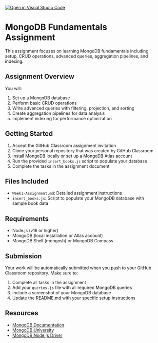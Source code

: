 [![Open in Visual Studio Code](https://classroom.github.com/assets/open-in-vscode-2e0aaae1b6195c2367325f4f02e2d04e9abb55f0b24a779b69b11b9e10269abc.svg)](https://classroom.github.com/online_ide?assignment_repo_id=19713212&assignment_repo_type=AssignmentRepo)
# MongoDB Fundamentals Assignment

This assignment focuses on learning MongoDB fundamentals including setup, CRUD operations, advanced queries, aggregation pipelines, and indexing.

## Assignment Overview

You will:
1. Set up a MongoDB database
2. Perform basic CRUD operations
3. Write advanced queries with filtering, projection, and sorting
4. Create aggregation pipelines for data analysis
5. Implement indexing for performance optimization

## Getting Started

1. Accept the GitHub Classroom assignment invitation
2. Clone your personal repository that was created by GitHub Classroom
3. Install MongoDB locally or set up a MongoDB Atlas account
4. Run the provided `insert_books.js` script to populate your database
5. Complete the tasks in the assignment document

## Files Included

- `Week1-Assignment.md`: Detailed assignment instructions
- `insert_books.js`: Script to populate your MongoDB database with sample book data

## Requirements

- Node.js (v18 or higher)
- MongoDB (local installation or Atlas account)
- MongoDB Shell (mongosh) or MongoDB Compass

## Submission

Your work will be automatically submitted when you push to your GitHub Classroom repository. Make sure to:

1. Complete all tasks in the assignment
2. Add your `queries.js` file with all required MongoDB queries
3. Include a screenshot of your MongoDB database
4. Update the README.md with your specific setup instructions

## Resources

- [MongoDB Documentation](https://docs.mongodb.com/)
- [MongoDB University](https://university.mongodb.com/)
- [MongoDB Node.js Driver](https://mongodb.github.io/node-mongodb-native/) 